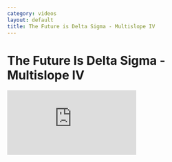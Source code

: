 ```yaml
---
category: videos
layout: default
title: The Future is Delta Sigma - Multislope IV
---
```


# The Future Is Delta Sigma - Multislope IV

<iframe src="https://www.youtube.com/embed/CrzEJI-8Miw?si=wUpASTnZilBcXD9q" title="YouTube video player" frameborder="0" allow="accelerometer; autoplay; clipboard-write; encrypted-media; gyroscope; picture-in-picture; web-share" referrerpolicy="strict-origin-when-cross-origin" allowfullscreen></iframe>